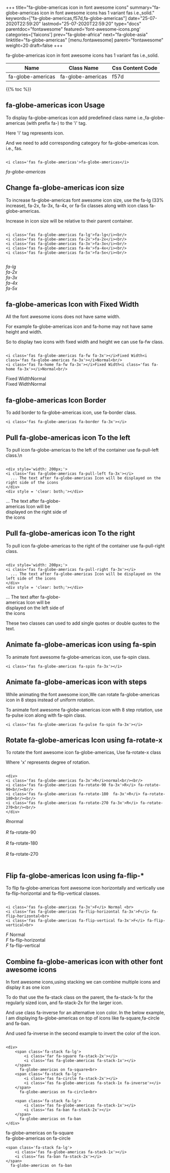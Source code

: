 +++
title="fa-globe-americas icon in font awesome icons"
summary="fa-globe-americas icon in font awesome icons has 1 variant fas i.e.,solid."
keywords=["fa-globe-americas,f57d,fa-globe-americas"]
date="25-07-2020T22:59:20"
lastmod="25-07-2020T22:59:20"
type="docs"
parentdoc="fontawesome"
featured='font-awesome-icons.png'
categories=['faicons']
prev="fa-globe-africa"
next="fa-globe-asia"
linktitle="fa-globe-americas"
[menu.fontawesome]
parent="fontawesome"
weight=20
draft=false
+++


fa-globe-americas icon in font awesome icons has 1 variant fas i.e.,solid.

<div class='table-responsive'><table class='table'><thead><tr><th>Name</th><th>Class Name</th><th>Css Content Code</th></tr></thead><tbody><tr><td>fa-globe-americas</td><td>fa-globe-americas</td><td>f57d</td></tr></tbody></table></div>


{{% toc %}}


## fa-globe-americas icon Usage

To display fa-globe-americas icon add predefined class name i.e.,fa-globe-americas (with prefix fa-) to the 'i' tag.

Here 'i' tag represents icon.

And we need to add corresponding category for fa-globe-americas icon. i.e., fas.


```

<i class='fas fa-globe-americas'>fa-globe-americas</i>
```

<i class='fas fa-globe-americas'>fa-globe-americas</i>




## Change fa-globe-americas icon size
To increase fa-globe-americas font awesome icon size, use the fa-lg (33% increase), fa-2x, fa-3x, fa-4x, or fa-5x classes along with icon class fa-globe-americas.

Increase in icon size will be relative to their parent container. 

```

<i class='fas fa-globe-americas fa-lg'>fa-lg</i><br/>
<i class='fas fa-globe-americas fa-2x'>fa-2x</i><br/>
<i class='fas fa-globe-americas fa-3x'>fa-3x</i><br/>
<i class='fas fa-globe-americas fa-4x'>fa-4x</i><br/>
<i class='fas fa-globe-americas fa-5x'>fa-5x</i><br/>
            
```

<i class='fas fa-globe-americas fa-lg'>fa-lg</i><br/>
<i class='fas fa-globe-americas fa-2x'>fa-2x</i><br/>
<i class='fas fa-globe-americas fa-3x'>fa-3x</i><br/>
<i class='fas fa-globe-americas fa-4x'>fa-4x</i><br/>
<i class='fas fa-globe-americas fa-5x'>fa-5x</i><br/>
            



## fa-globe-americas Icon with Fixed Width 

All the font awesome icons does not have same width.

For example fa-globe-americas icon and fa-home may not have same height and width.

So to display two icons with fixed width and height we can use fa-fw class.


```

<i class='fas fa-globe-americas fa-fw fa-3x'></i>Fixed Width<i class='fas fa-globe-americas fa-3x'></i>Normal<br/>
<i class='fas fa-home fa-fw fa-3x'></i>Fixed Width<i class='fas fa-home fa-3x'></i>Normal<br/>
```

<i class='fas fa-globe-americas fa-fw fa-3x'></i>Fixed Width<i class='fas fa-globe-americas fa-3x'></i>Normal<br/>
<i class='fas fa-home fa-fw fa-3x'></i>Fixed Width<i class='fas fa-home fa-3x'></i>Normal<br/>



## fa-globe-americas Icon Border 

To add border to fa-globe-americas icon, use fa-border class.


```
<i class='fas fa-globe-americas fa-border fa-3x'></i>

```
<i class='fas fa-globe-americas fa-border fa-3x'></i>





## Pull fa-globe-americas icon To the left

To pull icon fa-globe-americas to the left of the container use fa-pull-left class.\n

```

<div style='width: 200px;'>
<i class='fas fa-globe-americas fa-pull-left fa-3x'></i>
  ... The text after fa-globe-americas Icon will be displayed on the right side of the icons
</div>
<div style = 'clear: both;'></div>
```

<div style='width: 200px;'>
<i class='fas fa-globe-americas fa-pull-left fa-3x'></i>
  ... The text after fa-globe-americas Icon will be displayed on the right side of the icons
</div>
<div style = 'clear: both;'></div>




## Pull fa-globe-americas icon To the right
To pull icon fa-globe-americas to the right of the container use fa-pull-right class.

```

<div style='width: 200px;'>
<i class='fas fa-globe-americas fa-pull-right fa-3x'></i>
  ... The text after fa-globe-americas Icon will be displayed on the left side of the icons
</div>
<div style = 'clear: both;'></div>
```

<div style='width: 200px;'>
<i class='fas fa-globe-americas fa-pull-right fa-3x'></i>
  ... The text after fa-globe-americas Icon will be displayed on the left side of the icons
</div>
<div style = 'clear: both;'></div>

These two classes can used to add single quotes or double quotes to the text.


## Animate fa-globe-americas icon using fa-spin
To animate font awesome fa-globe-americas icon, use fa-spin class.

```
<i class='fas fa-globe-americas fa-spin fa-3x'></i>
```
<i class='fas fa-globe-americas fa-spin fa-3x'></i>




## Animate fa-globe-americas icon with steps
While animating the font awesome icon,We can rotate fa-globe-americas icon in 8 steps instead of uniform rotation.

To animate font awesome fa-globe-americas icon with 8 step rotation, use fa-pulse icon along with fa-spin class.


```
<i class='fas fa-globe-americas fa-pulse fa-spin fa-3x'></i>

```
<i class='fas fa-globe-americas fa-pulse fa-spin fa-3x'></i>





## Rotate fa-globe-americas Icon using fa-rotate-x
To rotate the font awesome icon fa-globe-americas, Use fa-rotate-x class

Where 'x' represents degree of rotation.


```

<div>
<i class='fas fa-globe-americas fa-3x'>R</i>normal<br/><br/>
<i class='fas fa-globe-americas fa-rotate-90 fa-3x'>R</i> fa-rotate-90<br/><br/> 
<i class='fas fa-globe-americas fa-rotate-180  fa-3x'>R</i> fa-rotate-180<br/><br/> 
<i class='fas fa-globe-americas fa-rotate-270 fa-3x'>R</i> fa-rotate-270<br/><br/>
</div>
```

<div>
<i class='fas fa-globe-americas fa-3x'>R</i>normal<br/><br/>
<i class='fas fa-globe-americas fa-rotate-90 fa-3x'>R</i> fa-rotate-90<br/><br/> 
<i class='fas fa-globe-americas fa-rotate-180  fa-3x'>R</i> fa-rotate-180<br/><br/> 
<i class='fas fa-globe-americas fa-rotate-270 fa-3x'>R</i> fa-rotate-270<br/><br/>
</div>




## Flip fa-globe-americas Icon using fa-flip-*
To flip fa-globe-americas font awesome icon horizontally and vertically use fa-flip-horizontal and fa-flip-vertical classes. 

```

<i class='fas fa-globe-americas fa-3x'>F</i> Normal <br>
<i class='fas fa-globe-americas fa-flip-horizontal fa-3x'>F</i> fa-flip-horizontal<br>
<i class='fas fa-globe-americas fa-flip-vertical fa-3x'>F</i> fa-flip-vertical<br>
```

<i class='fas fa-globe-americas fa-3x'>F</i> Normal <br>
<i class='fas fa-globe-americas fa-flip-horizontal fa-3x'>F</i> fa-flip-horizontal<br>
<i class='fas fa-globe-americas fa-flip-vertical fa-3x'>F</i> fa-flip-vertical<br>




## Combine fa-globe-americas icon with other font awesome icons
In font awesome icons,using stacking we can combine multiple icons and display it as one icon 

To do that use the fa-stack class on the parent, the fa-stack-1x for the regularly sized icon, and fa-stack-2x for the larger icon.

And use class fa-inverse for an alternative icon color. 
In the below example, I am displaying fa-globe-americas on top of icons like fa-square,fa-circle and fa-ban.

And used fa-inverse in the second example to invert the color of the icon.

```

<div>
    <span class='fa-stack fa-lg'>
        <i class='far fa-square fa-stack-2x'></i>
        <i class='fas fa-globe-americas fa-stack-1x'></i>
    </span>
      fa-globe-americas on fa-square<br>
    <span class='fa-stack fa-lg'>
        <i class='fas fa-circle fa-stack-2x'></i>
        <i class='fas fa-globe-americas fa-stack-1x fa-inverse'></i>
    </span>
      fa-globe-americas on fa-circle<br>

    <span class='fa-stack fa-lg'>
        <i class='fas fa-globe-americas fa-stack-1x'></i>
        <i class='fas fa-ban fa-stack-2x'></i>
    </span>
      fa-globe-americas on fa-ban
</div>
```

<div>
    <span class='fa-stack fa-lg'>
        <i class='far fa-square fa-stack-2x'></i>
        <i class='fas fa-globe-americas fa-stack-1x'></i>
    </span>
      fa-globe-americas on fa-square<br>
    <span class='fa-stack fa-lg'>
        <i class='fas fa-circle fa-stack-2x'></i>
        <i class='fas fa-globe-americas fa-stack-1x fa-inverse'></i>
    </span>
      fa-globe-americas on fa-circle<br>

    <span class='fa-stack fa-lg'>
        <i class='fas fa-globe-americas fa-stack-1x'></i>
        <i class='fas fa-ban fa-stack-2x'></i>
    </span>
      fa-globe-americas on fa-ban
</div>






